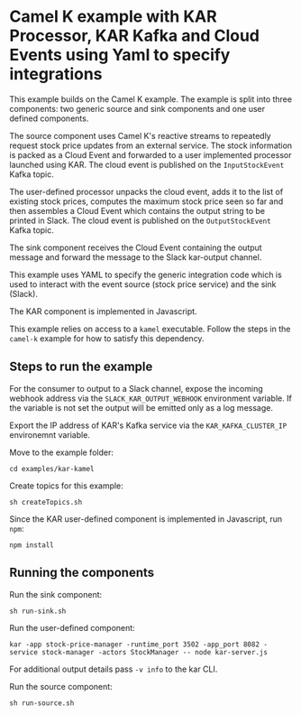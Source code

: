 # Camel K example with KAR Processor, KAR Kafka and Cloud Events using Yaml to specify integrations

This example builds on the Camel K example. The example is split into three components: two generic source and sink components and one user defined components.

The source component uses Camel K's reactive streams to repeatedly request stock price updates from an external service. The stock information is packed as a Cloud Event and forwarded to a user implemented processor launched using KAR. The cloud event is published on the `InputStockEvent` Kafka topic.

The user-defined processor unpacks the cloud event, adds it to the list of existing stock prices, computes the maximum stock price seen so far and then assembles a Cloud Event which contains the output string to be printed in Slack. The cloud event is published on the `OutputStockEvent` Kafka topic.

The sink component receives the Cloud Event containing the output message and forward the message to the Slack kar-output channel.

This example uses YAML to specify the generic integration code which is used to interact with the event source (stock price service) and the sink (Slack).

The KAR component is implemented in Javascript.

This example relies on access to a `kamel` executable. Follow the steps in the `camel-k` example for how to satisfy this dependency.

## Steps to run the example

For the consumer to output to a Slack channel, expose the incoming webhook address via the `SLACK_KAR_OUTPUT_WEBHOOK` environment variable. If the variable is not set the output will be emitted only as a log message.

Export the IP address of KAR's Kafka service via the `KAR_KAFKA_CLUSTER_IP` environemnt variable.

Move to the example folder:

```
cd examples/kar-kamel
```

Create topics for this example:

```
sh createTopics.sh
```

Since the KAR user-defined component is implemented in Javascript, run `npm`:

```
npm install
```

## Running the components

Run the sink component:
```
sh run-sink.sh
```

Run the user-defined component:
```
kar -app stock-price-manager -runtime_port 3502 -app_port 8082 -service stock-manager -actors StockManager -- node kar-server.js
```
For additional output details pass `-v info` to the kar CLI.

Run the source component:
```
sh run-source.sh
```
